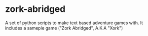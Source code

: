 # zork-abridged
A set of python scripts to make text based adventure games with. It includes a sameple game ("Zork Abridged", A.K.A "Xork")
